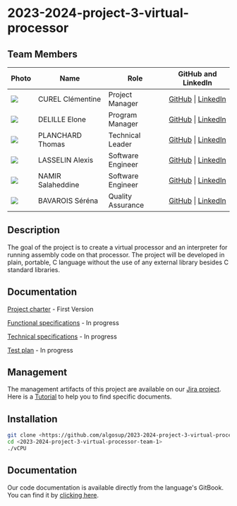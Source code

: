 # 2023-2024-project-3-virtual-processor

## Team Members

| **Photo** | **Name** | **Role** | **GitHub and LinkedIn** |
|---|---|---|---|
| <img src="https://ca.slack-edge.com/T06BWRNMW3X-U06C7TXB9PE-g35ba02d7e83-64"> | CUREL Clémentine | Project Manager | [GitHub](https://github.com/Clementine951) \| [LinkedIn](https://www.linkedin.com/in/clementine-curel/) |
| <img src="https://ca.slack-edge.com/T06BWRNMW3X-U06CNHASLBS-gd0f64565afd-64"> | DELILLE Elone | Program Manager | [GitHub](https://github.com/HiNett) \| [LinkedIn](https://www.linkedin.com/in/elonedelille/) |
| <img src="https://ca.slack-edge.com/T019N8PRR7W-U02EY24GTT8-ge73464278d5-64"> | PLANCHARD Thomas | Technical Leader | [GitHub](https://github.com/thomas-planchard) \| [LinkedIn](https://www.linkedin.com/in/thomas-planchard-461782221/) |
| <img src="https://ca.slack-edge.com/T06BWRNMW3X-U06BZPTBDV0-g00cd520ab1f-64"> | LASSELIN Alexis | Software Engineer | [GitHub](https://github.com/AlexisLasselin) \| [LinkedIn](https://www.linkedin.com/in/alexis-lasselin-318649251/) |
| <img src="https://ca.slack-edge.com/T06BWRNMW3X-U06CMQRP3D4-gfbb2631ed2b-64"> | NAMIR Salaheddine | Software Engineer | [GitHub](https://github.com/T3rryc) \| [LinkedIn](https://www.linkedin.com/in/salaheddine-namir-3402471b8/) |
| <img src="https://ca.slack-edge.com/T06BWRNMW3X-U06C1D5D9RT-g2a7db03edc5-64"> | BAVAROIS Séréna | Quality Assurance | [GitHub](https://github.com/NanaChocolat) \| [LinkedIn](https://www.linkedin.com/in/s%C3%A9r%C3%A9na-bavarois-619975218/) |

## Description

The goal of the project is to create a virtual processor and an interpreter for running assembly code on 
that processor. 
The project will be developed in plain, portable, C language without the use of any external library besides
C standard libraries.

## Documentation

[Project charter](https://github.com/algosup/2023-2024-project-3-virtual-processor-team-1/blob/main/Documents/ProjectCharter.md) - First Version

[Functional specifications](https://github.com/algosup/2023-2024-project-3-virtual-processor-team-1/blob/main/Documents/FunctionalSpecifications.md) - In progress

[Technical specifications](https://github.com/algosup/2023-2024-project-3-virtual-processor-team-1/blob/main/Documents/TechnicalSpecifications.md) - In progress

[Test plan](https://github.com/algosup/2023-2024-project-3-virtual-processor-team-1/blob/main/Documents/TestPlan.md) - In progress

## Management
The management artifacts of this project are available on our [Jira project](https://virtual-processor.atlassian.net/jira/core/projects/VPT1/summary). 
Here is a [Tutorial](/Documents/JiraTutorial.md) to help you to find specific documents.

## Installation

```bash
git clone <https://github.com/algosup/2023-2024-project-3-virtual-processor-team-1>
cd <2023-2024-project-3-virtual-processor-team-1>
./vCPU
```

## Documentation

Our code documentation is available directly from the language's GitBook. You can find it by [clicking here](https://algosup-t1.gitbook.io/asm2/).



